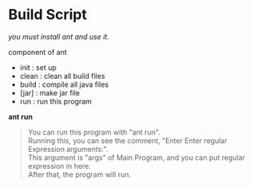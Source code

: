 <h1>Build Script</h1>

  <i>you must install ant and use it.</i>
  
  component of ant
  
  * init  : set up
  * clean : clean all build files
  * build : compile all java files
  * [jar]   : make jar file   
  * run   : run this program
  
   <strong>ant run</strong>
   >
   > You can run this program with "ant run".<br>
   > Running this, you can see the comment, "Enter Enter regular Expression arguments:".<br>
   > This argument is "args" of Main Program, and you can put regular expression in here.<br>
   > After that, the program will run.<br>
   
   
